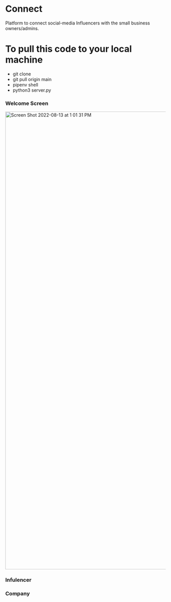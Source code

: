 # Connect
Platform to connect social-media Influencers with the small business owners/admins.


# To pull this code to your local machine

- git clone
- git pull origin main
- pipenv shell
- python3 server.py



### Welcome Screen

<img width="1438" alt="Screen Shot 2022-08-13 at 1 01 31 PM" src="https://user-images.githubusercontent.com/97579245/184505564-6dfc9083-c2cd-4936-b879-4861f97a9f09.png">


### Infulencer

### Company

